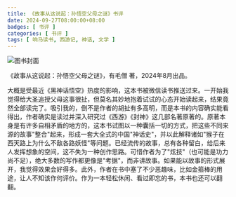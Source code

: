```yaml
---
title: 《故事从这说起：孙悟空父母之谜》书评
date: 2024-09-27T08:00:00+08:00
badges: [ 书评 ]
categories: [ 书评 ]
tags: [ 响马读书, 西游记, 神话, 文学 ]
---
```


<div class="p-3 text-center">
  <img class="img-fluid" src="/images/2024/0927/book-cover-2.png" alt="图书封面">
</div>

《故事从这说起：孙悟空父母之谜》，有毛僧 著，2024年8月出品。

大概是受最近《黑神话悟空》热度的影响，这本书被微信读书推送过来。一开始我觉得给大圣追授父母这事很扯，但莫名其妙地抱着试试的心态开始读起来，结果竟然全部读完了。吸引我的，倒不是作者的胡扯有多高明，而是本书的内容确实能看得出，作者确实是读过并深入研究过《西游》《封神》这几部名著原著的。原著本身是有许多自相矛盾的地方的，这本书试图以一种囊括一切的方式，把这些不同来源的故事"整合"起来，形成一套大全式的中国"神话史"，并以此解释诸如"猴子在西天路上为什么不敌各路妖怪"等问题。已经流传的故事，总有各种留白，给后来人发挥想象的空间，这不失为一种创作思路。可惜作者为了"炫技"（也可能是功力尚不足），绝大多数的写作都更像是"考据"，而非讲故事。如果能以故事的形式展开，我觉得效果会好得多。此外，作者在书中塞了不少恶趣味，比如金箍棒的用途，让人不知该作何评价。作为一本轻松休闲、看过即忘的书，本书也还可以翻翻。
